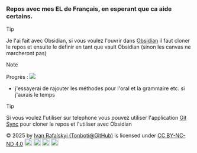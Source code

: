 ### Repos avec mes EL de Français, en esperant que ca aide certains.

> [!tip] 
>Je l'ai fait avec Obsidian, si vous voulez l'ouvrir dans [Obsidian](https://obsidian.md/) il faut cloner le repos et 
>ensuite le definir en tant que vault Obsidian (sinon les canvas ne marcheront pas)

>[!note] 
>Progrès :     ![](https://geps.dev/progress/100)
> - j'essayerai de rajouter les méthodes pour l'oral et la grammaire etc. si j'aurais le temps

>[!tip] 
>Si vous voulez l'utiliser sur telephone vous pouvez utiliser l'application [Git Sync](https://play.google.com/store/apps/details?id=com.viscouspot.gitsync&hl=fr&pli=1) pour cloner le repos et l'utiliser avec Obsidian 


© 2025 by <a href="https://github.com/Tonboti">Ivan Rafalskyi (Tonboti@GitHub)</a> is licensed under <a href="https://creativecommons.org/licenses/by-nc-nd/4.0/">CC BY-NC-ND 4.0</a>
<span display="flex" gap="10em">
    <img src="https://mirrors.creativecommons.org/presskit/icons/cc.svg" height="20em">
    <img src="https://mirrors.creativecommons.org/presskit/icons/by.svg" height="20em">
    <img src="https://mirrors.creativecommons.org/presskit/icons/nc.svg" height="20em">
    <img src="https://mirrors.creativecommons.org/presskit/icons/nd.svg" height="20em">
<span>
